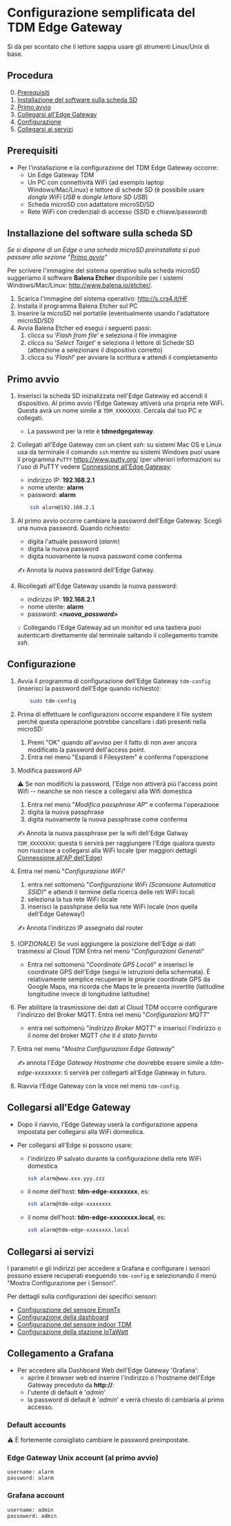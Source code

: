 

# Configurazione semplificata del TDM Edge Gateway

Si dà per scontato che il lettore sappia usare gli strumenti Linux/Unix di base.

## Procedura

0. [Prerequisiti](#prerequisiti)
1. [Installazione del software sulla scheda SD](#installazione-del-software-sulla-scheda-sd)
2. [Primo avvio](#primo-avvio)
3. [Collegarsi all'Edge Gateway](#collegarsi-alledge-gateway)
4. [Configurazione](#configurazione)
5. [Collegarsi ai servizi](#collegarsi-ai-servizi)


## Prerequisiti


* Per l'installazione e la configurazione del TDM Edge Gateway occorre:
  * Un Edge Gateway TDM
  * Un PC con connettività WiFi (ad esempio laptop Windows/Mac/Linux) e lettore di schede
    SD (è possibile usare *dongle WiFi USB* e *dongle lettore SD USB*)
  * Scheda microSD con adattatore microSD/SD
  * Rete WiFi con credenziali di accesso (SSID e chiave/password)


## Installazione del software sulla scheda SD


*Se si dispone di un Edge o una scheda microSD preinstallata si può passare
  alla sezione "[Primo avvio](#primo-avvio)"*

Per scrivere l'immagine del sistema operativo sulla scheda microSD suggeriamo
il software **Balena Etcher** disponibile per i sistemi Windows/Mac/Linux:
<http://www.balena.io/etcher/>.

1. Scarica l'immagine del sistema operativo: <http://s.crs4.it/HF>
2. Installa il programma Balena Etcher sul PC
3. Inserire la microSD nel portatile (eventualmente usando l'adattatore microSD/SD)
4. Avvia Balena Etcher ed esegui i seguenti passi:
    1. clicca su ’*Flash from file*’ e seleziona il file immagine
    2. clicca su ’*Select Target*’ e seleziona il lettore di Schede SD (attenzione a selezionare il dispositivo corretto)
    3. clicca su ’*Flash!*’ per avviare la scrittura e attendi il completamento


## Primo avvio

1. Inserisci la scheda SD inizializzata nell'Edge Gateway ed accendi il
  dispositivo. Al primo avvio l'Edge Gateway attiverà una propria rete WiFi.
  Questa avrà un nome simile a `TDM_XXXXXXXX`. Cercala dal tuo PC e collegati.
    * La password per la rete è **tdmedgegateway**.

2. Collegati all'Edge Gateway con un client *ssh*: su sistemi Mac OS e Linux
  usa da terminale il comando `ssh` mentre su sistemi Windows puoi usare il
  programma `PuTTY` <https://www.putty.org/> (per ulteriori informazioni su
  l'uso di PuTTY vedere [Connessione all'Edge Gateway](connect-to-edge.it.md):
    * indirizzo IP: **192.168.2.1**
    * nome utente: **alarm**
    * password:    **alarm**

    ```bash
        ssh alarm@192.168.2.1
    ```

3. Al primo avvio occorre cambiare la password dell'Edge Gateway. Scegli una nuova password. Quando richiesto:
    * digita l'attuale password (*alarm*)
    * digita la nuova password
    * digita nuovamente la nuova password come conferma

     :writing_hand: Annota la nuova password dell'Edge Gatway.

4. Ricollegati all'Edge Gateway usando la nuova password:
    * indirizzo IP: **192.168.2.1**
    * nome utente: **alarm**
    * password:    ***\<nuova_password\>***

    :bulb: Collegando l'Edge Gateway ad un monitor ed una tastiera puoi autenticarti
    direttamente dal terminale saltando il collegamento tramite *ssh*.


## Configurazione


1. Avvia il programma di configurazione dell'Edge Gateway `tdm-config` (inserisci
  la password dell'Edge quando richiesto):
    ```bash
        sudo tdm-config
    ```

2. Prima di effettuare le configurazioni occorre espandere il file system perché
  questa operazione potrebbe cancellare i dati presenti nella microSD:
    1. Premi "OK" quando all'avviso per il fatto di non aver ancora modificato
      la password dell'access point.
    2. Entra nel menù "Espandi il Filesystem" e conferma l'operazione

3. Modifica password AP

    :warning: Se non modifichi la password, l'Edge non attiverà più l'access
    point Wifi -- neanche se non riesce a collegarsi alla Wifi domestica
    
    1. Entra nel menù "*Modifica passphrase AP*" e conferma l'operazione
    2. digita la nuova passphrase
    3. digita nuovamente la nuova passphrase come conferma

     :writing_hand: Annota la nuova passphrase per la wifi dell'Edge Gatway
     `TDM_XXXXXXXX`: questa ti servirà per raggiungere l'Edge qualora questo non
     riuscisse a collegarsi alla WiFi locale (per maggiori dettagli [Connessione
     all'AP dell'Edge](ap-connection-steps.it.md))

4. Entra nel menù "*Configurazione WiFi*"
    1. entra nel sottomenù "*Configurazione WiFi (Scansione Automatica SSID)*" e attendi il termine della ricerca delle reti WiFi locali
    2. seleziona la tua rete WiFi locale
    3. inserisci la passhprase della tua rete WiFi locale (non quella dell'Edge Gateway!)

    :writing_hand: Annota l'indirizzo IP assegnato dal router

5. (OPZIONALE) Se vuoi aggiungere la posizione dell'Edge ai dati trasmessi al
  Cloud TDM Entra nel menù "*Configurazioni Generali*"
    * Entra nel sottomenù "*Coordinate GPS Locali*" e inserisci le coordinate GPS
      dell'Edge (segui le istruzioni della schermata). È relativamente semplice
      recuperare le proprie coordinate GPS da Google Maps, ma ricorda che Maps
      te le presenta invertite (latitudine longitudine invece di longitudine
      latitudine)

6. Per abilitare la trasmissione dei dati al Cloud TDM occorre configurare
  l'indirizzo del Broker MQTT. Entra nel menù "*Configurazioni MQTT*"
    * entra nel sottomenù "*Indirizzo Broker MQTT*" e inserisci l'indirizzo o il
      nome del broker MQTT *che ti è stato fornito*

7. Entra nel menu "*Mostra Configurazioni Edge Gateway*"

    :writing_hand: annota l'*Edge Gateway Hostname* che dovrebbe essere simile a
    *tdm-edge-xxxxxxxx*: ti servirà per collegarti all'Edge Gateway in futuro.
    
8. Riavvia l'Edge Gateway con la voce nel menù `tdm-config`.


## Collegarsi all'Edge Gateway

* Dopo il riavvio, l'Edge Gateway userà la configurazione appena impostata per
  collegarsi alla WiFi domestica.

* Per collegarsi all'Edge si possono usare:

  * l'indirizzo IP salvato durante la configurazione della rete WiFi domestica
    ```bash
    ssh alarm@www.xxx.yyy.zzz
    ```
  * il nome dell'host: **tdm-edge-xxxxxxxx**, es:
    ```bash
    ssh alarm@tdm-edge-xxxxxxxx
    ```
  * il nome dell'host: **tdm-edge-xxxxxxxx.local**, es:
    ```bash
    ssh alarm@tdm-edge-xxxxxxxx.local
    ```


## Collegarsi ai servizi

I parametri e gli indirizzi per accedere a Grafana e configurare i sensori
possono essere recuperati eseguendo `tdm-config` e selezionando il menù "Mostra
Configurazione per i Sensori".

Per dettagli sulla configurazioni dei specifici sensori:
* [Configurazione del sensore EmonTx](emontx-sensor-config.it.md)
* [Configurazione della dashboard](dashboard-emontx.it.md)
* [Configurazione del sensore indoor TDM](indoor-sensor-config.it.md)
* [Configurazione della stazione IoTaWatt](iotawatt-station-config.it.md)


## Collegamento a Grafana

* Per accedere alla Dashboard Web dell'Edge Gateway 'Grafana':
  * aprire il browser web ed inserire l'indirizzo o l'hostname dell'Edge Gateway preceduto da **http://**:
  * l'utente di default è '*admin*'
  * la password di default è '*admin*' e verrà chiesto di cambiarla al primo accesso.


### Default accounts

:warning: È fortemente consigliato cambiare le password preimpostate.

### Edge Gateway Unix account (al primo avvio)

    username: alarm
    password: alarm

### Grafana account

    username: admin
    passoword: admin


